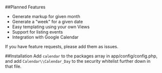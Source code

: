 
##Planned Features
* Generate markup for given month
* Generate a "week" for a given date
* Easy templating using your own Views
* Support for listing events
* Integration with Google Calendar

If you have feature requests, please add them as issues.

##Installation
Add `calendar` to the packages array in app/config/config.php, and add `Calendar\\Calendar_Day` to the security whitelist further down in that file.